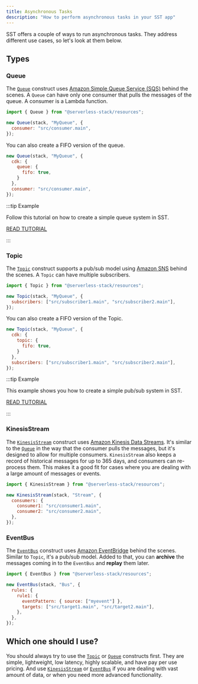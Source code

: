 ```yaml
---
title: Asynchronous Tasks
description: "How to perform asynchronous tasks in your SST app"
---
```


SST offers a couple of ways to run asynchronous tasks. They address different use cases, so let's look at them below.

## Types

### Queue

The [`Queue`](constructs/Queue.md) construct uses [Amazon Simple Queue Service (SQS)](https://docs.aws.amazon.com/AWSSimpleQueueService/latest/SQSDeveloperGuide/welcome.html) behind the scenes. A `Queue` can have only one consumer that pulls the messages of the queue. A consumer is a Lambda function.

```js
import { Queue } from "@serverless-stack/resources";

new Queue(stack, "MyQueue", {
  consumer: "src/consumer.main",
});
```

You can also create a FIFO version of the queue.

```js {3}
new Queue(stack, "MyQueue", {
  cdk: {
    queue: {
      fifo: true,
    }
  },
  consumer: "src/consumer.main",
});
```

:::tip Example

Follow this tutorial on how to create a simple queue system in SST.

[READ TUTORIAL](https://sst.dev/examples/how-to-use-queues-in-your-serverless-app.html)

:::

### Topic

The [`Topic`](constructs/Topic.md) construct supports a pub/sub model using [Amazon SNS](https://docs.aws.amazon.com/sns/latest/dg/welcome.html) behind the scenes. A `Topic` can have multiple subscribers.

```js
import { Topic } from "@serverless-stack/resources";

new Topic(stack, "MyQueue", {
  subscribers: ["src/subscriber1.main", "src/subscriber2.main"],
});
```

You can also create a FIFO version of the Topic.

```js {3}
new Topic(stack, "MyQueue", {
  cdk: {
    topic: {
      fifo: true,
    }
  },
  subscribers: ["src/subscriber1.main", "src/subscriber2.main"],
});
```

:::tip Example

This example shows you how to create a simple pub/sub system in SST.

[READ TUTORIAL](https://sst.dev/examples/how-to-use-pub-sub-in-your-serverless-app.html)

:::

### KinesisStream

The [`KinesisStream`](constructs/KinesisStream.md) construct uses [Amazon Kinesis Data Streams](https://docs.aws.amazon.com/streams/latest/dev/introduction.html). It's similar to the [`Queue`](constructs/Queue.md) in the way that the consumer pulls the messages, but it's designed to allow for multiple consumers. `KinesisStream` also keeps a record of historical messages for up to 365 days, and consumers can re-process them. This makes it a good fit for cases where you are dealing with a large amount of messages or events.

```js
import { KinesisStream } from "@serverless-stack/resources";

new KinesisStream(stack, "Stream", {
  consumers: {
    consumer1: "src/consumer1.main",
    consumer2: "src/consumer2.main",
  },
});
```

### EventBus

The [`EventBus`](constructs/EventBus.md) construct uses [Amazon EventBridge](https://docs.aws.amazon.com/eventbridge/latest/userguide/eb-what-is.html) behind the scenes. Similar to `Topic`, it's a pub/sub model. Added to that, you can **archive** the messages coming in to the `EventBus` and **replay** them later.

```js
import { EventBus } from "@serverless-stack/resources";

new EventBus(stack, "Bus", {
  rules: {
    rule1: {
      eventPattern: { source: ["myevent"] },
      targets: ["src/target1.main", "src/target2.main"],
    },
  },
});
```

## Which one should I use?

You should always try to use the [`Topic`](constructs/Topic.md) or [`Queue`](constructs/Queue.md) constructs first. They are simple, lightweight, low latency, highly scalable, and have pay per use pricing. And use [`KinesisStream`](constructs/KinesisStream.md) or [`EventBus`](constructs/EventBus.md) if you are dealing with vast amount of data, or when you need more advanced functionality.
